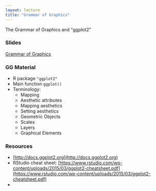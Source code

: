 ```yaml
---
layout: lecture
title: "Grammar of Graphics"
---
```


<p class="message">
  The Grammar of Graphics and "ggplot2"
</p>

### Slides

<a href="https://docs.google.com/presentation/d/1UvNrIMIkLdpUshNjKn1kc8JldoAJj9iKcXu1E9yrY2g/pub?start=false&loop=false&delayms=3000" target="_blank">Grammar of Graphics</a>


### GG Material

- R package `"ggplot2"`
- Main function `ggplot()`
- Terminology:
	+ Mapping
	+ Aesthetic attributes
	+ Mapping aesthetics
	+ Setting aesthetics
	+ Geometric Objects
	+ Scales
	+ Layers
	+ Graphical Elements


### Resources

- [http://docs.ggplot2.org](http://docs.ggplot2.org)
- RStudio cheat sheet: [https://www.rstudio.com/wp-content/uploads/2015/03/ggplot2-cheatsheet.pdf](https://www.rstudio.com/wp-content/uploads/2015/03/ggplot2-cheatsheet.pdf)
- 
